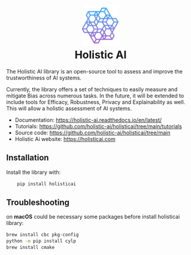<h1 align="center">
<img src="docs/holistic_ai.png" width="100">
<br>Holistic AI
</h1>

The Holistic AI library is an open-source tool to assess and improve the trustworthiness of AI systems.  

Currently, the library offers a set of techniques to easily measure and mitigate Bias across numerous tasks. In the future, it will be extended to include tools for Efficacy, Robustness, Privacy and Explainability as well. This will allow a holistic assessment of AI systems.  

- Documentation: https://holistic-ai.readthedocs.io/en/latest/
- Tutorials: https://github.com/holistic-ai/holisticai/tree/main/tutorials
- Source code: https://github.com/holistic-ai/holisticai/tree/main
- Holistic Ai website: https://holisticai.com

## Installation

Install the library with:
```bash
    pip install holisticai
```

## Troubleshooting
on **macOS** could be necessary some packages before install holisticai library:
```bash
brew install cbc pkg-config
python -m pip install cylp
brew install cmake
```
